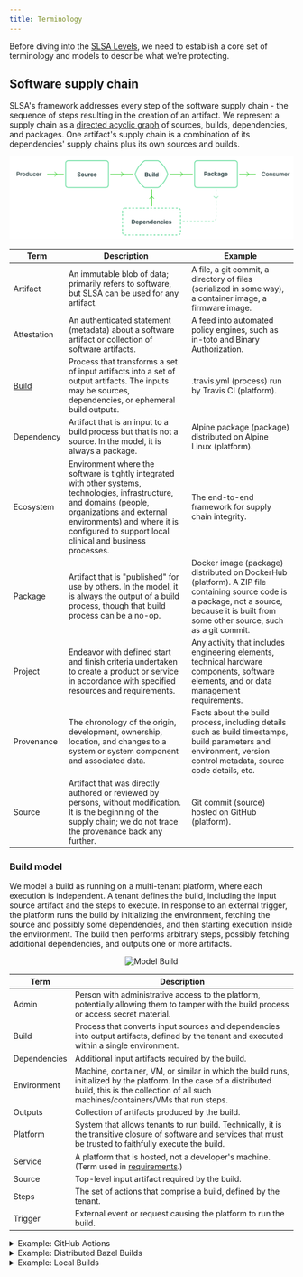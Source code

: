 ```yaml
---
title: Terminology
---
```

<div class="subtitle">

Before diving into the [SLSA Levels](levels.md), we need to establish a core set
of terminology and models to describe what we're protecting.

</div>

## Software supply chain

SLSA's framework addresses every step of the software supply chain - the
sequence of steps resulting in the creation of an artifact. We represent a
supply chain as a [directed acyclic graph] of sources, builds, dependencies, and
packages. One artifact's supply chain is a combination of its dependencies'
supply chains plus its own sources and builds.

[directed acyclic graph]: https://en.wikipedia.org/wiki/Directed_acyclic_graph

![Software Supply Chain Model](../../images/supply-chain-model.svg)

| Term | Description | Example |
| --- | --- | --- |
| Artifact | An immutable blob of data; primarily refers to software, but SLSA can be used for any artifact. | A file, a git commit, a directory of files (serialized in some way), a container image, a firmware image. |
| Attestation | An authenticated statement (metadata) about a software artifact or collection of software artifacts. | A feed into automated policy engines, such as in-toto and Binary Authorization. |
| [Build] | Process that transforms a set of input artifacts into a set of output artifacts. The inputs may be sources, dependencies, or ephemeral build outputs. | .travis.yml (process) run by Travis CI (platform). |
| Dependency | Artifact that is an input to a build process but that is not a source. In the model, it is always a package. | Alpine package (package) distributed on Alpine Linux (platform). |
| Ecosystem | Environment where the software is tightly integrated with other systems, technologies, infrastructure, and domains (people, organizations and external environments) and where it is configured to support local clinical and business processes. | The end-to-end framework for supply chain integrity. |
| Package | Artifact that is "published" for use by others. In the model, it is always the output of a build process, though that build process can be a no-op. | Docker image (package) distributed on DockerHub (platform). A ZIP file containing source code is a package, not a source, because it is built from some other source, such as a git commit. |
| Project | Endeavor with defined start and finish criteria undertaken to create a product or service in accordance with specified resources and requirements. | Any activity that includes engineering elements, technical hardware components, software elements, and or data management requirements. |
| Provenance | The chronology of the origin, development, ownership, location, and changes to a system or system component and associated data. | Facts about the build process, including details such as build timestamps, build parameters and environment, version control metadata, source code details, etc. |
| Source | Artifact that was directly authored or reviewed by persons, without modification. It is the beginning of the supply chain; we do not trace the provenance back any further. | Git commit (source) hosted on GitHub (platform). |

[build]: #build-model

### Build model

We model a build as running on a multi-tenant platform, where each execution is
independent. A tenant defines the build, including the input source artifact and
the steps to execute. In response to an external trigger, the platform runs the
build by initializing the environment, fetching the source and possibly some
dependencies, and then starting execution inside the environment. The build then
performs arbitrary steps, possibly fetching additional dependencies, and outputs
one or more artifacts.

<p align="center"><img src="../../images/build-model.svg" alt="Model Build"></p>

| Term | Description
| --- | ---
| Admin | Person with administrative access to the platform, potentially allowing them to tamper with the build process or access secret material.
| Build | Process that converts input sources and dependencies into output artifacts, defined by the tenant and executed within a single environment.
| Dependencies | Additional input artifacts required by the build.
| Environment | Machine, container, VM, or similar in which the build runs, initialized by the platform. In the case of a distributed build, this is the collection of all such machines/containers/VMs that run steps.
| Outputs | Collection of artifacts produced by the build.
| Platform | System that allows tenants to run build. Technically, it is the transitive closure of software and services that must be trusted to faithfully execute the build.
| Service | A platform that is hosted, not a developer's machine. (Term used in [requirements](requirements.md).)
| Source | Top-level input artifact required by the build.
| Steps | The set of actions that comprise a build, defined by the tenant.
| Trigger | External event or request causing the platform to run the build.

<details><summary>Example: GitHub Actions</summary>

| Term         | Example
| ------------ | -------
| Admin        | GitHub personnel
| Build        | Workflow or job (either would be OK)
| Dependencies | any other artifacts fetched during execution
| Environment  | [`runs-on`]
| Platform     | [GitHub Actions] + runner + runner's dependent services
| Source       | git commit defining the workflow
| Steps        | [`steps`]
| Trigger      | [workflow trigger]

[GitHub Actions]: https://docs.github.com/en/actions
[`runs-on`]: https://docs.github.com/en/actions/using-workflows/workflow-syntax-for-github-actions#jobsjob_idruns-on
[`steps`]: https://docs.github.com/en/actions/using-workflows/workflow-syntax-for-github-actions#jobsjob_idsteps
[workflow trigger]: https://docs.github.com/en/actions/using-workflows/triggering-a-workflow

</details>

<details><summary>Example: Distributed Bazel Builds</summary>

Suppose a [Bazel] build runs on GitHub Actions using Bazel's [remote execution]
feature. Some steps (namely `bazel` itself) run on a GitHub Actions runner while
other steps (Bazel actions) run on a remote execution service.

In this case, the build's **environment** is the union of the GitHub Actions
runner environment plus the remote execution environment.

[Bazel]: https://bazel.build
[remote execution]: https://bazel.build/docs/remote-execution

</details>

<details><summary>Example: Local Builds</summary>

The model can still work for the case of a developer building on their local
workstation, though this does not meet SLSA 2+.

| Term         | Example
| ------------ | -------
| Admin        | developer
| Build        | whatever they ran
| Environment  | developer's workstation
| Platform     | developer's workstation
| Steps        | whatever they ran
| Trigger      | commands that the developer ran

</details>
